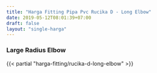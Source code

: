 ```yaml
---
title: "Harga Fitting Pipa Pvc Rucika D - Long Elbow"
date: 2019-05-12T08:01:39+07:00
draft: false
layout: "single-harga"
---
```


### Large Radius Elbow

{{< partial "harga-fitting/rucika-d-long-elbow" >}}
